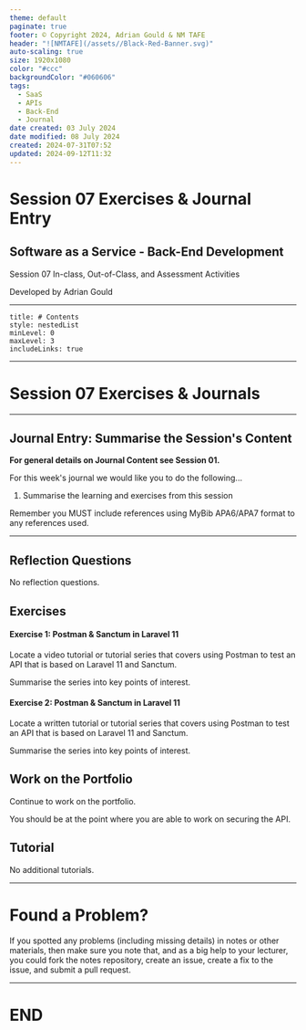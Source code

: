 ```yaml
---
theme: default
paginate: true
footer: © Copyright 2024, Adrian Gould & NM TAFE
header: "![NMTAFE](/assets//Black-Red-Banner.svg)"
auto-scaling: true
size: 1920x1080
color: "#ccc"
backgroundColor: "#060606"
tags:
  - SaaS
  - APIs
  - Back-End
  - Journal
date created: 03 July 2024
date modified: 08 July 2024
created: 2024-07-31T07:52
updated: 2024-09-12T11:32
---
```


# Session 07 Exercises & Journal Entry

## Software as a Service - Back-End Development

Session 07 In-class, Out-of-Class, and Assessment Activities 

Developed by Adrian Gould

---

```table-of-contents
title: # Contents
style: nestedList
minLevel: 0
maxLevel: 3
includeLinks: true
```

---

# Session 07 Exercises & Journals 

---
## Journal Entry: Summarise the Session's Content

**For general details on Journal Content see Session 01.**

For this week's journal we would like you to do the following...

1. Summarise the learning and exercises from this session


Remember you MUST include references using MyBib APA6/APA7 format to any references used.

---
## Reflection Questions

No reflection questions.

## Exercises

#### Exercise 1: Postman & Sanctum in Laravel 11

Locate a video tutorial or tutorial series that covers using Postman to test an API that is based on Laravel 11 and Sanctum.

Summarise the series into key points of interest.

#### Exercise 2: Postman & Sanctum in Laravel 11

Locate a written tutorial or tutorial series that covers using Postman to test an API that is based on Laravel 11 and Sanctum.

Summarise the series into key points of interest.



## Work on the Portfolio

Continue to work on the portfolio.

You should be at the point where you are able to work on securing the API.

## Tutorial

No additional tutorials.



---
# Found a Problem?
 
If you spotted any problems (including missing details) in notes or other materials, then make sure you note that, and as a big help to your lecturer, you could fork the notes repository, create an issue, create a fix to the issue, and submit a pull request.



---

# END

